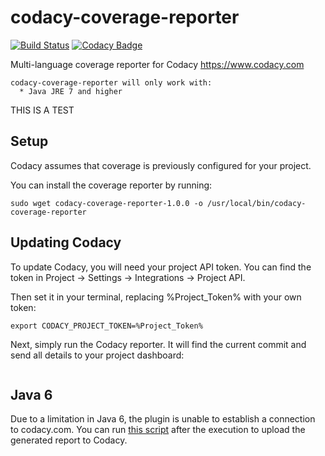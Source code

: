 # codacy-coverage-reporter
[![Build Status](https://travis-ci.org/codacy/codacy-coverage-reporter.svg?branch=master)](https://travis-ci.org/codacy/codacy-coverage-reporter)
[![Codacy Badge](https://www.codacy.com/project/badge/1c524e61cd8640e79b80d406eda8754b)](https://www.codacy.com/app/Codacy/codacy-coverage-reporter)

Multi-language coverage reporter for Codacy https://www.codacy.com

```
codacy-coverage-reporter will only work with:
  * Java JRE 7 and higher
```
THIS IS A TEST 

## Setup

Codacy assumes that coverage is previously configured for your project.

You can install the coverage reporter by running:

```
sudo wget codacy-coverage-reporter-1.0.0 -o /usr/local/bin/codacy-coverage-reporter
```

## Updating Codacy

To update Codacy, you will need your project API token. You can find the token in Project -> Settings -> Integrations -> Project API.

Then set it in your terminal, replacing %Project_Token% with your own token:

```
export CODACY_PROJECT_TOKEN=%Project_Token%
```

Next, simply run the Codacy reporter. It will find the current commit and send all details to your project dashboard:

```codacy-coverage-reporter -l Python -r coverage.xml
```

## Java 6

Due to a limitation in Java 6, the plugin is unable to establish a connection to codacy.com.
You can run [this script](https://gist.github.com/mrfyda/51cdf48fa0722593db6a) after the execution to upload the generated report to Codacy.
